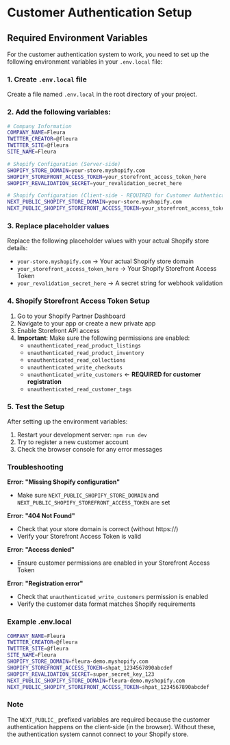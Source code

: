 # Customer Authentication Setup

## Required Environment Variables

For the customer authentication system to work, you need to set up the following environment variables in your `.env.local` file:

### 1. Create `.env.local` file

Create a file named `.env.local` in the root directory of your project.

### 2. Add the following variables:

```bash
# Company Information
COMPANY_NAME=Fleura
TWITTER_CREATOR=@fleura
TWITTER_SITE=@fleura  
SITE_NAME=Fleura

# Shopify Configuration (Server-side)
SHOPIFY_STORE_DOMAIN=your-store.myshopify.com
SHOPIFY_STOREFRONT_ACCESS_TOKEN=your_storefront_access_token_here
SHOPIFY_REVALIDATION_SECRET=your_revalidation_secret_here

# Shopify Configuration (Client-side - REQUIRED for Customer Authentication)
NEXT_PUBLIC_SHOPIFY_STORE_DOMAIN=your-store.myshopify.com
NEXT_PUBLIC_SHOPIFY_STOREFRONT_ACCESS_TOKEN=your_storefront_access_token_here
```

### 3. Replace placeholder values

Replace the following placeholder values with your actual Shopify store details:

- `your-store.myshopify.com` → Your actual Shopify store domain
- `your_storefront_access_token_here` → Your Shopify Storefront Access Token
- `your_revalidation_secret_here` → A secret string for webhook validation

### 4. Shopify Storefront Access Token Setup

1. Go to your Shopify Partner Dashboard
2. Navigate to your app or create a new private app
3. Enable Storefront API access
4. **Important**: Make sure the following permissions are enabled:
   - `unauthenticated_read_product_listings`
   - `unauthenticated_read_product_inventory`
   - `unauthenticated_read_collections`
   - `unauthenticated_write_checkouts`
   - `unauthenticated_write_customers` ← **REQUIRED for customer registration**
   - `unauthenticated_read_customer_tags`

### 5. Test the Setup

After setting up the environment variables:

1. Restart your development server: `npm run dev`
2. Try to register a new customer account
3. Check the browser console for any error messages

### Troubleshooting

**Error: "Missing Shopify configuration"**
- Make sure `NEXT_PUBLIC_SHOPIFY_STORE_DOMAIN` and `NEXT_PUBLIC_SHOPIFY_STOREFRONT_ACCESS_TOKEN` are set

**Error: "404 Not Found"**
- Check that your store domain is correct (without https://)
- Verify your Storefront Access Token is valid

**Error: "Access denied"**
- Ensure customer permissions are enabled in your Storefront Access Token

**Error: "Registration error"**
- Check that `unauthenticated_write_customers` permission is enabled
- Verify the customer data format matches Shopify requirements

### Example .env.local

```bash
COMPANY_NAME=Fleura
TWITTER_CREATOR=@fleura
TWITTER_SITE=@fleura  
SITE_NAME=Fleura
SHOPIFY_STORE_DOMAIN=fleura-demo.myshopify.com
SHOPIFY_STOREFRONT_ACCESS_TOKEN=shpat_1234567890abcdef
SHOPIFY_REVALIDATION_SECRET=super_secret_key_123
NEXT_PUBLIC_SHOPIFY_STORE_DOMAIN=fleura-demo.myshopify.com
NEXT_PUBLIC_SHOPIFY_STOREFRONT_ACCESS_TOKEN=shpat_1234567890abcdef
```

### Note

The `NEXT_PUBLIC_` prefixed variables are required because the customer authentication happens on the client-side (in the browser). Without these, the authentication system cannot connect to your Shopify store.
